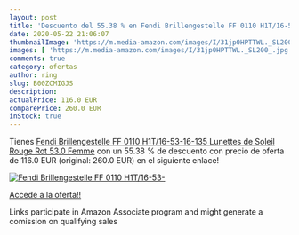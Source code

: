 ```yaml
---
layout: post
title: 'Descuento del 55.38 % en Fendi Brillengestelle FF 0110 H1T/16-53-'
date: 2020-05-22 21:06:07
thumbnailImage: 'https://m.media-amazon.com/images/I/31jp0HPTTWL._SL200_.jpg'
images: [ 'https://m.media-amazon.com/images/I/31jp0HPTTWL._SL200_.jpg' ]
comments: true
category: ofertas
author: ring
slug: B00ZCMIGJS
description:
actualPrice: 116.0 EUR
comparePrice: 260.0 EUR
inStock: true
---
```


Tienes [Fendi Brillengestelle FF 0110 H1T/16-53-16-135 Lunettes de Soleil  Rouge  Rot   53.0 Femme](https://www.amazon.fr/dp/B00ZCMIGJS/?tag=tolees0d-21) con un 55.38 % de descuento con precio de oferta de 116.0 EUR (original: 260.0 EUR) en el siguiente enlace!

[![Fendi Brillengestelle FF 0110 H1T/16-53-](https://m.media-amazon.com/images/I/31jp0HPTTWL._SL200_.jpg)](https://www.amazon.fr/dp/B00ZCMIGJS/?tag=tolees0d-21)

[Accede a la oferta!!](https://www.amazon.fr/dp/B00ZCMIGJS/?tag=tolees0d-21)

Links participate in Amazon Associate program and might generate a comission on qualifying sales


